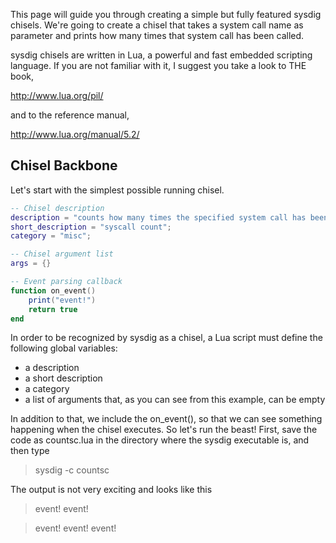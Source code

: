 This page will guide you through creating a simple but fully featured sysdig chisels. We're going to create a chisel that takes a system call name as parameter and prints how many times that system call has been called.

sysdig chisels are written in Lua, a powerful and fast embedded scripting language. If you are not familiar with it, I suggest you take a look to THE book,

http://www.lua.org/pil/

and to the reference manual,

http://www.lua.org/manual/5.2/

## Chisel Backbone
Let's start with the simplest possible running chisel.

```lua
-- Chisel description
description = "counts how many times the specified system call has been called";
short_description = "syscall count";
category = "misc";

-- Chisel argument list
args = {}

-- Event parsing callback
function on_event()
	print("event!")
	return true
end
```

In order to be recognized by sysdig as a chisel, a Lua script must define the following global variables:
* a description
* a short description
* a category 
* a list of arguments that, as you can see from this example, can be empty

In addition to that, we include the on_event(), so that we can see something happening when the chisel executes.
So let's run the beast! First, save the code as countsc.lua in the directory where the sysdig executable is, and then type

> sysdig -c countsc

The output is not very exciting and looks like this

> event!
> event!

> event!
> event!
> event!
